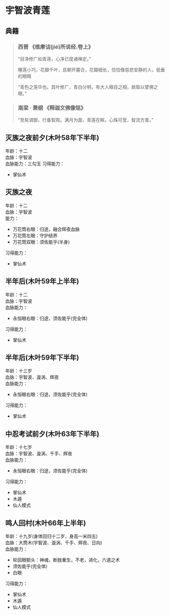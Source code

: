 # 宇智波青莲

## 典籍
> ### 西晋 《维摩诘(jié)所说经.卷上》
> “目净修广如青莲，心净已度诸禅定。”
>
> 睡莲小巧，花瓣千叶，且朝开暮合，花瓣细长，恰恰像慈悲安静的人，低垂的眼睛
>
> “青色之莲华也。其叶修广，青白分明，有大人眼目之相，故取以譬佛之眼。” 

> ### 南梁 · 萧纲 《释迦文佛像铭》
> “至矣调御，行备智周。满月为面，青莲在眸。心珠可莹，智流方普。” 

## 灭族之夜前夕(木叶58年下半年)
年龄：十二  
血脉：宇智波  
血脉能力：三勾玉
习得能力：
* 掌仙术

## 灭族之夜
年龄：十二  
血脉：宇智波  
能力：  
* 万花筒右眼：归途，融合辉夜血脉
* 万花筒左眼：守护结界
* 万花筒双眼：须佐能乎(半身)

习得能力：
* 掌仙术

## 半年后(木叶59年上半年)
年龄：十二  
血脉：宇智波  
血脉能力：
* 永恒眼右眼：归途，须佐能乎(完全体)  

习得能力：
* 掌仙术

## 半年后(木叶59年下半年)
年龄：十三岁  
血脉：宇智波、漩涡、辉夜  
血脉能力：
* 永恒眼右眼：归途，须佐能乎(完全体)

习得能力：
* 掌仙术

## 中忍考试前夕(木叶63年下半年)
年龄：十七岁  
血脉：宇智波、漩涡、千手、辉夜  
血脉能力：
* 永恒眼右眼：归途，须佐能乎(完全体)  

习得能力：
* 掌仙术
* 木遁
* 仙人模式

## 鸣人回村(木叶66年上半年)
年龄：十九岁(身体回归十二岁，身高一米四五)  
血脉：大筒木(宇智波、漩涡、千手、辉夜、日向)  
血脉能力：
* 轮回眼额头：神魂，断肢重生，不老，进化，六道之术
* 须佐能乎(完全体)  
* 白眼

习得能力：
* 掌仙术
* 木遁
* 仙人模式